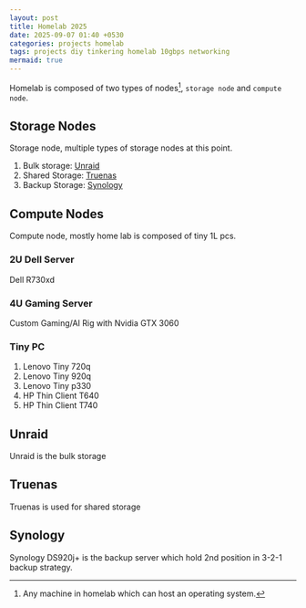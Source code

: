 ```yaml
---
layout: post
title: Homelab 2025
date: 2025-09-07 01:40 +0530
categories: projects homelab
tags: projects diy tinkering homelab 10gbps networking
mermaid: true
---
```


Homelab is composed of two types of nodes[^1], `storage node` and `compute node`.

## Storage Nodes

Storage node, multiple types of storage nodes at this point.

1. Bulk storage: [Unraid](#unraid)
2. Shared Storage: [Truenas](#truenas)
3. Backup Storage: [Synology](#synology)

## Compute Nodes

Compute node, mostly home lab is composed of tiny 1L pcs.

### 2U Dell Server

Dell R730xd

### 4U Gaming Server

Custom Gaming/AI Rig with Nvidia GTX 3060

### Tiny PC

1. Lenovo Tiny 720q
2. Lenovo Tiny 920q
3. Lenovo Tiny p330
4. HP Thin Client T640
5. HP Thin Client T740

## Unraid

Unraid is the bulk storage

## Truenas

Truenas is used for shared storage

## Synology

Synology DS920j+ is the backup server which hold 2nd position in 3-2-1 backup strategy.

[^1]:Any machine in homelab which can host an operating system.